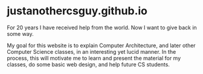 # justanothercsguy.github.io

For 20 years I have received help from the world. Now I want to give back in some way.

My goal for this website is to explain Computer Architecture, and later other Computer Science classes, 
in an interesting yet lucid manner. In the process, this will motivate me to learn and present the material 
for my classes, do some basic web design, and help future CS students.
